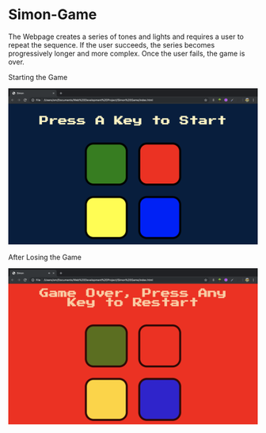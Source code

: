 # Simon-Game
The Webpage creates a series of tones and lights and requires a user to repeat the sequence. If the user succeeds, the series becomes progressively longer and more complex. Once the user fails, the game is over.

Starting the Game

![](Start%20Game.png)

After Losing the Game

![](End%20Game.png)

